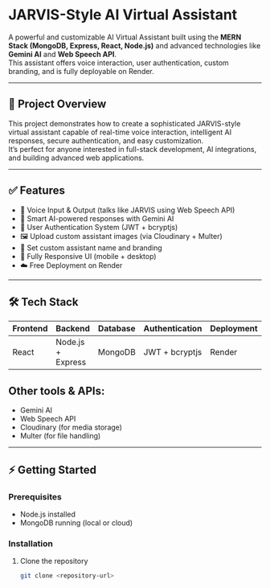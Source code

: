 # JARVIS-Style AI Virtual Assistant

A powerful and customizable AI Virtual Assistant built using the **MERN Stack (MongoDB, Express, React, Node.js)** and advanced technologies like **Gemini AI** and **Web Speech API**.  
This assistant offers voice interaction, user authentication, custom branding, and is fully deployable on Render.

---

## 🚀 Project Overview

This project demonstrates how to create a sophisticated JARVIS-style virtual assistant capable of real-time voice interaction, intelligent AI responses, secure authentication, and easy customization.  
It’s perfect for anyone interested in full-stack development, AI integrations, and building advanced web applications.

---

## ✅ Features

- 🎤 Voice Input & Output (talks like JARVIS using Web Speech API)
- 🤖 Smart AI-powered responses with Gemini AI
- 🔐 User Authentication System (JWT + bcryptjs)
- 🖼️ Upload custom assistant images (via Cloudinary + Multer)
- 🎨 Set custom assistant name and branding
- 📱 Fully Responsive UI (mobile + desktop)
- ☁️ Free Deployment on Render

---

## 🛠️ Tech Stack

| Frontend | Backend | Database | Authentication | Deployment |
|----------|---------|----------|----------------|------------|
| React    | Node.js + Express | MongoDB  | JWT + bcryptjs | Render     |
           

           
## Other tools & APIs:  
- Gemini AI  
- Web Speech API  
- Cloudinary (for media storage)  
- Multer (for file handling)

---

## ⚡ Getting Started

### Prerequisites

- Node.js installed  
- MongoDB running (local or cloud)

### Installation

1. Clone the repository  
   ```bash
   git clone <repository-url>
